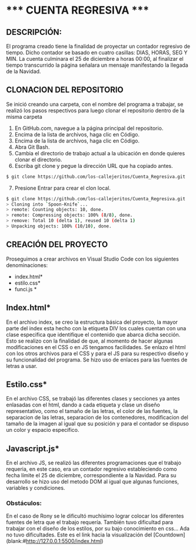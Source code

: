 # *** CUENTA REGRESIVA ***
## DESCRIPCIÓN: 
El programa creado tiene la finalidad de proyectar un contador regresivo de tiempo. Dicho contador se basado en cuatro casillas: DIAS, HORAS, SEG Y MIN. La cuenta culminara el 25 de diciembre a horas 00:00, al finalizar el tiempo transcurrido la página señalara un mensaje manifestando la llegada de la Navidad.
## CLONACION DEL REPOSITORIO
Se inició creando una carpeta, con el nombre del programa a trabajar, se realizó los pasos respectivos para luego clonar el repositorio dentro de la misma carpeta
1. En GitHub.com, navegue a la página principal del repositorio.
2. Encima de la lista de archivos, haga clic en  Código.
3. Encima de la lista de archivos, haga clic en  Código.
4. Abra Git Bash.
5. Cambia el directorio de trabajo actual a la ubicación en donde quieres clonar el directorio.
6. Escriba git clone y pegue la dirección URL que ha copiado antes.
```bash
$ git clone https://github.com/los-callejeritos/Cuenta_Regresiva.git
```
7. Presione Entrar para crear el clon local.
```bash
$ git clone https://github.com/los-callejeritos/Cuenta_Regresiva.git
> Cloning into `Spoon-Knife`...
> remote: Counting objects: 10, done.
> remote: Compressing objects: 100% (8/8), done.
> remove: Total 10 (delta 1), reused 10 (delta 1)
> Unpacking objects: 100% (10/10), done.
```
## CREACIÓN DEL PROYECTO
Proseguimos a crear archivos en Visual Studio Code con los siguientes denominaciones:
* index.html*
* estilo.css*
* funci.js *
## Index.html*
En el archivo index, se creo la estructura básica del proyecto, la mayor parte del index esta hecho con la etiqueta DIV los cuales cuentan con una clase especifica que identifique el contenido que abarca dicha sección. Esto se realizo con la finalidad de que, al momento de hacer algunas modificaciones en el CSS o en JS tengamos facilidades.  Se enlazo el html con los otros archivos <link rel="stylesheet" href="estilo.css"> para el CSS y <script src="funci.js"></script> para el JS para su respectivo diseño y su funcionalidad del programa. Se hizo uso de enlaces para las fuentes de letras a usar.
## Estilo.css*
En el archivo CSS, se trabajó las diferentes clases y secciones ya antes enlasadas con el html, dando a cada etiqueta y clase un diseño representativo, como el tamaño de las letras, el color de las fuentes, la separacion de las letras, separacion de los contenedores, modificacion del tamaño de la imagen al igual que su posición y para el contador se dispuso un color y espacio específico.
## Javascript.js*
En el archivo JS, se realizó las diferentes programaciones que el trabajo requeria, en este caso, era un contador regresivo estableciendo como fecha límite el 25 de diciembre, correspondiente a la Navidad. Para su desarrollo se hizo uso del metodo DOM al igual que algunas funciones, variables y condiciones.
### Obstáculos:
En el caso de Rony se le dificultó muchísimo lograr colocar los diferentes fuentes de letra que el trabajo requería.
También tuvo dificultad para trabajar con el diseño de los estilos, por su bajo conocimiento en css...
Ada no tuvo dificultades.
Este es el link hacia la visualización del [Countdown] (blank:#http://127.0.0.1:5500/index.html)
<!-- Bueno con esto hemos concluído con el trabajo. -->